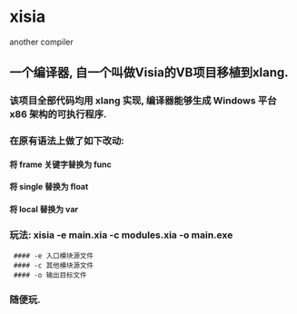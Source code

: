 # xisia
 another compiler
 
## 一个编译器, 自一个叫做Visia的VB项目移植到xlang.

### 该项目全部代码均用 xlang 实现, 编译器能够生成 Windows 平台 x86 架构的可执行程序.

### 在原有语法上做了如下改动:
  #### 将 frame 关键字替换为 func
  #### 将 single 替换为 float
  #### 将 local 替换为 var
  
### 玩法: xisia -e main.xia -c modules.xia -o main.exe
     #### -e 入口模块源文件
     #### -c 其他模块源文件
     #### -o 输出目标文件
     
### 随便玩.
